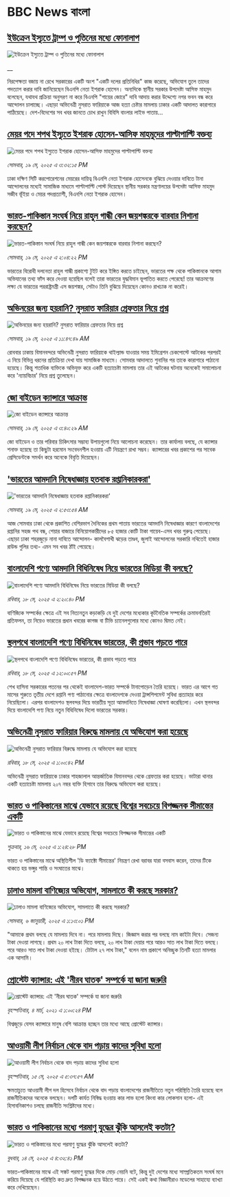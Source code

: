 # BBC News বাংলা## [ইউক্রেন ইস্যুতে ট্রাম্প ও পুতিনের মধ্যে ফোনালাপ](https://www.bbc.co.uk/bengali/live/crk2xjxd1d4t?at_campaign=githubrss)![ইউক্রেন ইস্যুতে ট্রাম্প ও পুতিনের মধ্যে ফোনালাপ](https://ichef.bbci.co.uk/ace/standard/240/cpsprodpb/8a3b/live/708bde40-34cd-11f0-96c3-cf669419a2b0.jpg)__নিরপেক্ষতা বজায় না রেখে সরকারের একটি অংশ "একটি দলের প্রতিনিধির" কাজ করেছে, অভিযোগ তুলে তাদের পদত্যাগ করার দাবি জানিয়েছেন বিএনপি নেতা ইশরাক হোসেন। অন্যদিকে স্থানীয় সরকার উপদেষ্টা আসিফ মাহমুদ বলেছেন, যথাযথ প্রক্রিয়া অনুসরণ না করে বিএনপি "গায়ের জোরে" দাবি আদায় করার উদ্দেশ্যে নগর ভবন বন্ধ করে আন্দোলন চালাচ্ছে। এছাড়া অভিনেত্রী নুসরাত ফারিয়াকে আজ হত্যা চেষ্টার মামলায় ঢাকার একটি আদালত কারাগারে পাঠিয়েছে। দেশ-বিদেশের সব খবর জানতে চোখ রাখুন বিবিসি বাংলার লাইভ পাতায়...## [মেয়র পদে শপথ ইস্যুতে ইশরাক হোসেন-আসিফ মাহমুদের পাল্টাপাল্টি বক্তব্য](https://www.bbc.com/bengali/articles/c9vgelvg23lo?at_campaign=githubrss)![মেয়র পদে শপথ ইস্যুতে ইশরাক হোসেন-আসিফ মাহমুদের পাল্টাপাল্টি বক্তব্য](https://ichef.bbci.co.uk/ace/standard/240/cpsprodpb/addf/live/5b08c800-34c1-11f0-8519-3b5a01ebe413.jpg)_সোমবার, ১৯ মে, ২০২৫ এ ৩:৩২:১৫ PM_ঢাকা দক্ষিণ সিটি করপোরেশনের মেয়রের দায়িত্ব বিএনপি নেতা ইশরাক হোসেনকে বুঝিয়ে দেওয়ার দাবিতে টানা আন্দোলনের মধ্যেই সামাজিক মাধ্যমে পাল্টাপাল্টি পোস্ট দিয়েছেন স্থানীয় সরকার মন্ত্রণালয়ের উপদেষ্টা আসিফ মাহমুদ সজীব ভূঁইয়া ও মেয়র পদপ্রত্যাশী, বিএনপি নেতা ইশরাক হোসেন।## [ভারত-পাকিস্তান সংঘর্ষ নিয়ে রাহুল গান্ধী কেন জয়শঙ্করকে বারবার নিশানা করছেন?](https://www.bbc.com/bengali/articles/c0mr9jn80w9o?at_campaign=githubrss)![ভারত-পাকিস্তান সংঘর্ষ নিয়ে রাহুল গান্ধী কেন জয়শঙ্করকে বারবার নিশানা করছেন?](https://ichef.bbci.co.uk/ace/standard/240/cpsprodpb/7b68/live/193cd4a0-34b4-11f0-96c3-cf669419a2b0.jpg)_সোমবার, ১৯ মে, ২০২৫ এ ২:০৪:২২ PM_ভারতের বিরোধী দলনেতা রাহুল গান্ধী প্রকাশ্যে টুইট করে ইঙ্গিত করতে চাইছেন, ভারতের পক্ষ থেকে পাকিস্তানকে আগাম অভিযানের তথ্য ফাঁস করে দেওয়া হয়েছিল বলেই তারা ভারতের যুদ্ধবিমান ভূপাতিত করতে পেরেছে! তার আক্রমণের লক্ষ্য যে ভারতের পররাষ্ট্রমন্ত্রী এস জয়শঙ্কর, সেটাও তিনি বুঝিয়ে দিয়েছেন কোনও রাখঢাক না করেই।## [অভিনয়ের জন্য হয়রানি? নুসরাত ফারিয়ার গ্রেফতার নিয়ে প্রশ্ন ](https://www.bbc.com/bengali/articles/c989gpn2y29o?at_campaign=githubrss)![অভিনয়ের জন্য হয়রানি? নুসরাত ফারিয়ার গ্রেফতার নিয়ে প্রশ্ন ](https://ichef.bbci.co.uk/ace/standard/240/cpsprodpb/cd15/live/91dc0cc0-349e-11f0-96c3-cf669419a2b0.jpg)_সোমবার, ১৯ মে, ২০২৫ এ ১১:৪৭:৪৯ AM_রোববার ঢাকায় বিমানবন্দরে অভিনেত্রী নুসরাত ফারিয়াকে থাইল্যান্ড যাওয়ার সময় ইমিগ্রেশন চেকপোস্টে আটকের পরপরই এ নিয়ে বিভিন্ন ধরনের প্রতিক্রিয়া দেখা যায় সামাজিক মাধ্যমে। সোমবার আদালতে শুনানির পর তাকে কারাগারে পাঠানো হয়েছে। কিন্তু শতাধিক ব্যক্তিকে অভিযুক্ত করে একটি হত্যাচেষ্টা মামলায় তার এই আটকের ঘটনায় অনেকেই সমালোচনা করে 'ন্যায়বিচার' নিয়ে প্রশ্ন তুলেছেন।## [জো বাইডেন ক্যান্সারে আক্রান্ত](https://www.bbc.com/bengali/articles/c4g2rzp4rlyo?at_campaign=githubrss)![জো বাইডেন ক্যান্সারে আক্রান্ত](https://ichef.bbci.co.uk/ace/standard/240/cpsprodpb/f1d0/live/74828160-3460-11f0-96c3-cf669419a2b0.jpg)_সোমবার, ১৯ মে, ২০২৫ এ ৩:৪০:২৯ AM_জো বাইডেন ও তার পরিবার চিকিৎসার সম্ভাব্য উপায়গুলো নিয়ে আলোচনা করেছেন। তার কার্যালয় বলছে, যে ক্যান্সার শনাক্ত হয়েছে তা কিছুটা হরমোন সংবেদনশীল হওয়ায় এটি নিয়ন্ত্রণে রাখা সম্ভব। ক্যান্সারের খবর প্রকাশের পর সাবেক প্রেসিডেন্টকে সমর্থন করে অনেকে বিবৃতি দিয়েছেন।## [ 'ভারতের আমদানি নিষেধাজ্ঞায় হতবাক রপ্তানিকারকরা'](https://www.bbc.com/bengali/articles/c0r15vq84e9o?at_campaign=githubrss)![ 'ভারতের আমদানি নিষেধাজ্ঞায় হতবাক রপ্তানিকারকরা'](https://ichef.bbci.co.uk/ace/standard/240/cpsprodpb/c650/live/d9fb0b00-3458-11f0-b5f8-4f1d446b8adc.jpg)_সোমবার, ১৯ মে, ২০২৫ এ ২:৫৩:৫৪ AM_আজ সোমবার ঢাকা থেকে প্রকাশিত বেশিরভাগ দৈনিকের প্রথম পাতায় ভারতের আমদানি নিষেধাজ্ঞার কারণে বাংলাদেশের রপ্তানির সহজ পথ বন্ধ, শেয়ার বাজারে বিনিয়োগকারীদের ৮৫ হাজার কোটি টাকা গায়েব-এসব খবর গুরুত্ব পেয়েছে।এছাড়া ঢাকা শহরজুড়ে নানা দাবিতে আন্দোলন- কালবৈশাখী ঝড়ের তাণ্ডব, জুলাই আন্দোলনের সরকারি নথিতেই হাজার রাউন্ড গুলির তথ্য- এমন সব খবর ঠাঁই পেয়েছে।## [বাংলাদেশি পণ্যে আমদানি বিধিনিষেধ নিয়ে ভারতের মিডিয়া কী বলছে?](https://www.bbc.com/bengali/articles/c80k7r3ly00o?at_campaign=githubrss)![বাংলাদেশি পণ্যে আমদানি বিধিনিষেধ নিয়ে ভারতের মিডিয়া কী বলছে?](https://ichef.bbci.co.uk/ace/standard/240/cpsprodpb/3cfb/live/afd2a6e0-33e9-11f0-8519-3b5a01ebe413.jpg)_রবিবার, ১৮ মে, ২০২৫ এ ২:২০:৪০ PM_বাণিজ্যিক সম্পর্কের ক্ষেত্রে এই সব নিত্যনতুন কড়াকড়ি যে দুই দেশের মধ্যেকার কূটনৈতিক সম্পর্কের ক্রমাবনতিরই প্রতিফলন, তা নিয়েও ভারতের প্রধান খবরের কাগজ বা টিভি চ্যানেলগুলোর মধ্যে কোনও দ্বিমত নেই।## [স্থলপথে বাংলাদেশি পণ্যে বিধিনিষেধ ভারতের, কী প্রভাব পড়তে পারে](https://www.bbc.com/bengali/articles/c62ng8expm3o?at_campaign=githubrss)![স্থলপথে বাংলাদেশি পণ্যে বিধিনিষেধ ভারতের, কী প্রভাব পড়তে পারে](https://ichef.bbci.co.uk/ace/standard/240/cpsprodpb/e8cb/live/31b37320-33d5-11f0-8519-3b5a01ebe413.jpg)_রবিবার, ১৮ মে, ২০২৫ এ ১২:০০:৫৭ PM_শেখ হাসিনা সরকারের পতনের পর থেকেই বাংলাদেশ-ভারত সম্পর্কে টানাপোড়েন তৈরি হয়েছে। ভারত এর আগে গত মাসের শুরুতে তৃতীয় দেশে রপ্তানি পণ্য পাঠানোর ক্ষেত্রে বাংলাদেশকে দেওয়া ট্রান্সশিপমেন্ট সুবিধা প্রত্যাহার করে নিয়েছিলো। এরপর বাংলাদেশও স্থলবন্দর দিয়ে ভারতীয় সূতা আমদানিতে নিষেধাজ্ঞা ঘোষণা করেছিলো। এখন স্থলবন্দর দিয়ে বাংলাদেশি পণ্য নিয়ে নতুন বিধিনিষেধ দিলো ভারতের সরকার।## [অভিনেত্রী নুসরাত ফারিয়ার বিরুদ্ধে মামলায় যে অভিযোগ করা হয়েছে](https://www.bbc.com/bengali/articles/cj425xpey09o?at_campaign=githubrss)![অভিনেত্রী নুসরাত ফারিয়ার বিরুদ্ধে মামলায় যে অভিযোগ করা হয়েছে](https://ichef.bbci.co.uk/ace/standard/240/cpsprodpb/5ae6/live/e6094cc0-33e2-11f0-96f3-ab1a2b7558e0.jpg)_রবিবার, ১৮ মে, ২০২৫ এ ১:০০:৪২ PM_অভিনেত্রী নুসরাত ফারিয়াকে ঢাকার শাহজালাল আন্তর্জাতিক বিমানবন্দর থেকে গ্রেফতার করা হয়েছে। ভাটারা থানার একটি হত্যাচেষ্টা মামলায় ২০৭ নম্বর ব্যক্তি হিসাবে তার বিরুদ্ধে অভিযোগ করা হয়েছে।## [ভারত ও পাকিস্তানের মাঝে যেভাবে রয়েছে বিশ্বের সবচেয়ে বিপজ্জনক সীমান্তের একটি](https://www.bbc.com/bengali/articles/c93lq5w5323o?at_campaign=githubrss)![ভারত ও পাকিস্তানের মাঝে যেভাবে রয়েছে বিশ্বের সবচেয়ে বিপজ্জনক সীমান্তের একটি](https://ichef.bbci.co.uk/ace/standard/240/cpsprodpb/ae43/live/cba263e0-3238-11f0-96c3-cf669419a2b0.jpg)_শুক্রবার, ১৬ মে, ২০২৫ এ ১:২৪:২৮ PM_ভারত ও পাকিস্তানের মাঝে অস্থিতিশীল 'ডি ফ্যাক্টো সীমান্তের' নিয়ন্ত্রণ রেখা বরাবর যারা বসবাস করেন, তাদের টিকে থাকতে হয় ভঙ্গুর শান্তি ও সংঘাতের মাঝে।## [ঢালাও মামলা বাণিজ্যের অভিযোগ, সামলাতে কী করছে সরকার?](https://www.bbc.com/bengali/articles/cz6l552xl72o?at_campaign=githubrss)![ঢালাও মামলা বাণিজ্যের অভিযোগ, সামলাতে কী করছে সরকার?](https://ichef.bbci.co.uk/ace/standard/240/cpsprodpb/46cd/live/53c206f0-cc1c-11ef-94cb-5f844ceb9e30.jpg)_সোমবার, ৬ জানুয়ারী, ২০২৫ এ ১:১৩:০১ PM_"আমাকে প্রথম বলছে যে মামলায় দিবে না। পরে মামলায় দিছে। জিজ্ঞাস করার পর বলছে নাম কাইটা দিবে। সেজন্য টাকা দেওয়া লাগছে। প্রথম ২০ লাখ টাকা দিতে বলছে, ২০ লাখ টাকা দেয়ার পরে আরও সাত লাখ টাকা দিতে বলছে। পরে আরও সাত লাখ টাকা দেওয়া হইছে। টোটাল ২৭ লাখ টাকা," বলেন নাম প্রকাশে অনিচ্ছুক তিনটি হত্যা মামলার এক আসামি।## [প্রোস্টেট ক্যান্সার: এই 'নীরব ঘাতক' সম্পর্কে যা জানা জরুরি](https://www.bbc.com/bengali/news-56278122?at_campaign=githubrss)![প্রোস্টেট ক্যান্সার: এই 'নীরব ঘাতক' সম্পর্কে যা জানা জরুরি](https://ichef.bbci.co.uk/ace/standard/240/cpsprodpb/CC99/production/_117377325_mediaitem117377324.jpg)_বৃহস্পতিবার, ৪ মার্চ, ২০২১ এ ১:০০:২৪ PM_বিশ্বজুড়ে যেসব ক্যান্সারে মানুষ বেশি আক্রান্ত হচ্ছেন তার মধ্যে আছে প্রোস্টেট ক্যান্সার।## [আওয়ামী লীগ নির্বাচন থেকে বাদ পড়ায় কাদের সুবিধা হলো](https://www.bbc.com/bengali/articles/cdxk9181n5go?at_campaign=githubrss)![আওয়ামী লীগ নির্বাচন থেকে বাদ পড়ায় কাদের সুবিধা হলো](https://ichef.bbci.co.uk/ace/standard/240/cpsprodpb/3f78/live/0eccb5a0-3110-11f0-8947-7d6241f9fce9.jpg)_বৃহস্পতিবার, ১৫ মে, ২০২৫ এ ৫:৩৭:৫৭ AM_ক্ষমতাচ্যুত আওয়ামী লীগ দল হিসেবে নির্বাচন থেকে বাদ পড়ায় বাংলাদেশের রাজনীতিতে নতুন পরিস্থিতি তৈরি হয়েছে বলে রাজনীতিকদের অনেকে বলছেন। দলটি কার্যত নিষিদ্ধ হওয়ায় কার লাভ হলো কিংবা কার লোকসান হলো- এই হিসাবনিকাশও চলছে রাজনীতি সংশ্লিষ্টদের মধ্যে।## [ভারত ও পাকিস্তানের মধ্যে পরমাণু যুদ্ধের ঝুঁকি আসলেই কতটা?](https://www.bbc.com/bengali/articles/c2lkdrk84n1o?at_campaign=githubrss)![ভারত ও পাকিস্তানের মধ্যে পরমাণু যুদ্ধের ঝুঁকি আসলেই কতটা?](https://ichef.bbci.co.uk/ace/standard/240/cpsprodpb/a572/live/1928c140-309f-11f0-8947-7d6241f9fce9.jpg)_বুধবার, ১৪ মে, ২০২৫ এ ৪:৩২:৪১ PM_ভারত-পাকিস্তানের মাঝে এই সঙ্কট পরমাণু যুদ্ধের দিকে মোড় নেয়নি বটে, কিন্তু দুই দেশের মধ্যে সাম্প্রতিকতম সংঘর্ষ মনে করিয়ে দিয়েছে যে পরিস্থিতি কত দ্রুত বিপজ্জনক হয়ে উঠতে পারে।
সেই একই কথা বিজ্ঞানীরাও মডেলের সাহায্যে ব্যাখ্যা করে দেখিয়েছেন।